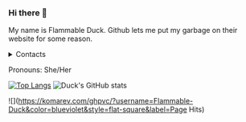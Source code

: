 ### Hi there 👋
My name is Flammable Duck. Github lets me put my garbage on their website for some reason.

<details>
  <summary> Contacts </summary>
  
    Discord: #Flammable Duck#9577
    Email: flammableduck@protonmail.com
    Matrix: @flammableduck:matrix.org
  
</details>

Pronouns: She/Her

[![Top Langs](https://github-readme-stats.vercel.app/api/top-langs/?username=Flammable-Duck&theme=dracula)](https://github.com/anuraghazra/github-readme-stats)
![Duck's GitHub stats](https://github-readme-stats.vercel.app/api?username=Flammable-Duck&show_icons=true&theme=dracula)



![](https://komarev.com/ghpvc/?username=Flammable-Duck&color=blueviolet&style=flat-square&label=Page Hits)
<!--
**Flammable-Duck/Flammable-Duck** is a ✨ _special_ ✨ repository because its `README.md` (this file) appears on your GitHub profile.

Here are some ideas to get you started:

- 🔭 I’m currently working on ...
- 🌱 I’m currently learning ...
- 👯 I’m looking to collaborate on ...
- 🤔 I’m looking for help with ...
- 💬 Ask me about ...
- 📫 How to reach me: ...
- 😄 Pronouns: ...
- ⚡ Fun fact: ...
-->
